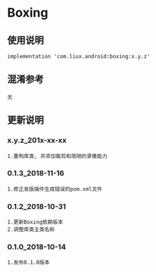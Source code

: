 Boxing
===

使用说明
---
```
implementation 'com.liux.android:boxing:x.y.z'
```

混淆参考
---
```
无
```

更新说明
---
### x.y.z_201x-xx-xx
    1.重构库类, 并添加裁剪和简陋的录像能力

### 0.1.3_2018-11-16
    1.修正发版插件生成错误的pom.xml文件

### 0.1.2_2018-10-31
    1.更新Boxing依赖版本
    2.调整库类主类名称

### 0.1.0_2018-10-14
    1.发布0.1.0版本